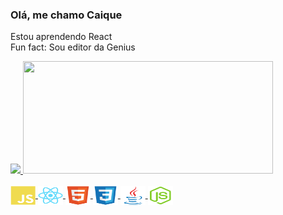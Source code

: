 ### Olá, me chamo Caique

Estou aprendendo React <br>
Fun fact: Sou editor da Genius

<div align="left" display="flex">
  <a href="https://github.com/kiq17">
  <img height="180em" src="https://github-readme-stats.vercel.app/api?username=kiq17&show_icons=true&theme=tokyonight&include_all_commits=true&count_private=true"/>
  <img height="180em" width="400em" src="https://github-readme-stats.vercel.app/api/top-langs/?username=kiq17&layout=compact&langs_count=7&theme=tokyonight"/>
</div>
  
 <div style="display: inline_block"><br>
  <img align="center" alt="Caique-Js" height="30" width="40" src="https://raw.githubusercontent.com/devicons/devicon/master/icons/javascript/javascript-plain.svg">
  <img align="center" alt="Caique-React" height="30" width="40" src="https://raw.githubusercontent.com/devicons/devicon/master/icons/react/react-original.svg">
  <img align="center" alt="Caique-HTML" height="30" width="40" src="https://raw.githubusercontent.com/devicons/devicon/master/icons/html5/html5-original.svg">
  <img align="center" alt="Caique-CSS" height="30" width="40" src="https://raw.githubusercontent.com/devicons/devicon/master/icons/css3/css3-original.svg">
  <img align="center" alt="Caique-Java" height="30" width="40" src="https://raw.githubusercontent.com/devicons/devicon/master/icons/java/java-original.svg">
  <img align="center" alt="Caique-Node" height="30" width="40" src="https://raw.githubusercontent.com/devicons/devicon/master/icons/nodejs/nodejs-original.svg">
</div>
